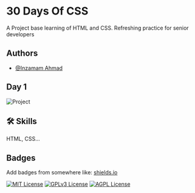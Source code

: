 # 30 Days Of CSS

A Project base learning of HTML and CSS. Refreshing practice for senior developers

## Authors

- [@Inzamam Ahmad](https://www.github.com/inzamamahmad3)

## Day 1

![Project](https://media.licdn.com/dms/image/C4D22AQF7SaOhA8y4TA/feedshare-shrink_1280/0/1672760547814?e=1675900800&v=beta&t=Vdo7cM92Exy0h3wvr_gIlCKME814Hl4GwuzB_SXWzWQ)

## 🛠 Skills

HTML, CSS...

## Badges

Add badges from somewhere like: [shields.io](https://shields.io/)

[![MIT License](https://img.shields.io/badge/License-MIT-green.svg)](https://choosealicense.com/licenses/mit/)
[![GPLv3 License](https://img.shields.io/badge/License-GPL%20v3-yellow.svg)](https://opensource.org/licenses/)
[![AGPL License](https://img.shields.io/badge/license-AGPL-blue.svg)](http://www.gnu.org/licenses/agpl-3.0)
